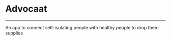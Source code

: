 # Advocaat
---------------------------
An app to connect self-isolating people with healthy people to drop them supplies
